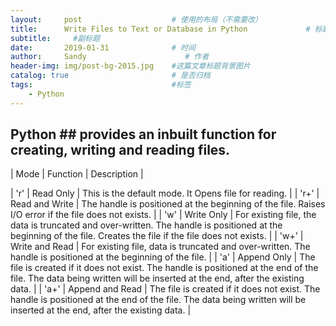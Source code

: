 ```yaml
---
layout:     post                    # 使用的布局（不需要改）
title:      Write Files to Text or Database in Python             # 标题 
subtitle:     #副标题
date:       2019-01-31              # 时间
author:     Sandy                      # 作者
header-img: img/post-bg-2015.jpg    #这篇文章标题背景图片
catalog: true                       # 是否归档
tags:                               #标签
    - Python
---
```




## Python ## provides an inbuilt function for creating, writing and reading files.

| Mode | Function | Description |

| 'r' | Read Only | This is the default mode. It Opens file for reading. |
| 'r+' | Read and Write | The handle is positioned at the beginning of the file. Raises I/O error if the file does not exists. |
| 'w' | Write Only | For existing file, the data is truncated and over-written. The handle is positioned at the beginning of the file. Creates the file if the file does not exists. |
| 'w+' | Write and Read | For existing file, data is truncated and over-written. The handle is positioned at the beginning of the file. |
| 'a' | Append Only | The file is created if it does not exist. The handle is positioned at the end of the file. The data being written will be inserted at the end, after the existing data. |
| 'a+' | Append and Read  | The file is created if it does not exist. The handle is positioned at the end of the file. The data being written will be inserted at the end, after the existing data. |
